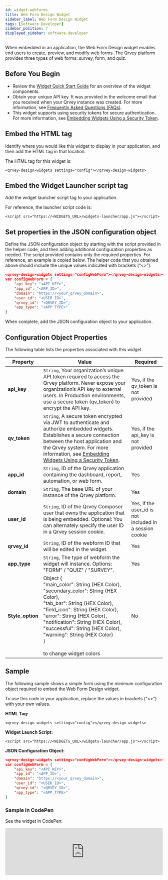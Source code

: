 ```yaml
---
id: widget-webforms
title: Web Form Design Widget
sidebar_label: Web Form Design Widget
tags: [Software Developer]
sidebar_position: 7
displayed_sidebar: software-developer
---
```


<div style={{textAlign: "justify"}}>

When embedded in an application, the Web Form Design widget enables end users to create, preview, and modify web forms. The Qrvey platform provides three types of web forms: survey, form, and quiz. 

## Before You Begin
* Review the [Widget Quick Start Guide](../widget-quick-start-guide.md) for an overview of the widget components. 
* Obtain your unique API key. It was provided in the welcome email that you received when your Qrvey instance was created. For more information, see [Frequently Asked Questions (FAQs)](../../../getting-started/faqs.md).
* This widget supports using security tokens for secure authentication. For more information, see [Embedding Widgets Using a Security Token](../embedding-widgets-security-token.md). 

## Embed the HTML tag
Identify where you would like this widget to display in your application, and then add the HTML tag in that location. 

The HTML tag for this widget is:

`<qrvey-design-widgets settings="config"></qrvey-design-widgets>`

## Embed the Widget Launcher script tag
Add the widget launcher script tag to your application. 

For reference, the launcher script code is:

```
<script src="https://<WIDGETS_URL>/widgets-launcher/app.js"></script>
```

## Set properties in the JSON configuration object
Define the JSON configuration object by starting with the script provided in the helper code, and then adding additional configuration properties as needed. The script provided contains only the required properties. For reference, an example is copied below. The helper code that you obtained above should include the unique values indicated with brackets (“&lt;&gt;”):

```json
<qrvey-design-widgets settings="configWebForm"></qrvey-design-widgets><script>
var configWebForm = {
    "api_key": "<API_KEY>",
    "app_id": "<APP_ID>",
    "domain": "https://<your_qrvey_domain>",
    "user_id": "<USER_ID>",
    "qrvey_id": "<QRVEY_ID>",
    "app_type": "<APP_TYPE>"
}
```

When complete, add the JSON configuration object to your application. 

## Configuration Object Properties
The following table lists the properties associated with this widget. 

| **Property** | **Value** | **Required** |
| --- | --- | --- |
| **api_key** | `String`, Your organization’s unique API token required to access the Qrvey platform. Never expose your organization’s API key to external users. In Production environments, use a secure token (qv_token) to encrypt the API key. | Yes, if the qv_token is not provided |
| **qv_token** | `String`, A secure token encrypted via JWT to authenticate and authorize embedded widgets. Establishes a secure connection between the host application and the Qrvey system. For more information, see [Embedding Widgets Using a Security Token](../embedding-widgets-security-token.md). | Yes, if the api_key is not provided |
| **app_id** | `String`, ID of the Qrvey application containing the dashboard, report, automation, or web form. | Yes |
| **domain** | `String`, The base URL of your instance of the Qrvey platform. | Yes | 
| **user_id** | `String`, ID of the Qrvey Composer user that owns the application that is being embedded. Optional: You can alternately specify the user ID in a Qrvey session cookie. | Yes, if the user_id is not included in a session cookie  |
| **qrvey_id** | `String`, ID of the webform ID that will be edited in the widget.  | Yes |
| **app_type** | `String`, The type of webform the widget will instance. Options: "FORM" / "QUIZ" / "SURVEY". | Yes |
| **Style_option** |Object {<br />"main_color": String (HEX Color),<br />"secondary_color": String (HEX Color),<br />"tab_bar": String (HEX Color),<br /> "field_icon": String (HEX Color),<br />"error": String (HEX Color),<br />"notification": String (HEX Color),<br />"successful": String (HEX Color), <br />"warning": String (HEX Color)<br /> } <br /><br />to change widget colors| No |


## Sample
The following sample shows a simple form using the minimum configuration object required to embed the Web Form Design widget. 

To use this code in your application, replace the values in brackets (“&lt;&gt;”) with your own values. 

**HTML Tag:**

`<qrvey-design-widgets settings="config"></qrvey-design-widgets>`


**Widget Launch Script:**

```
<script src="https://<WIDGETS_URL>/widgets-launcher/app.js"></script>
```

**JSON Configuration Object:**

```json
<qrvey-design-widgets settings="configWebForm"></qrvey-design-widgets><script>
var configWebForm = {
    "api_key": "<API_KEY>",
    "app_id": "<APP_ID>",
    "domain": "https://<your_qrvey_domain>",
    "user_id": "<USER_ID>",
    "qrvey_id": "<QRVEY_ID>",
    "app_type": "<APP_TYPE>"
}
```

### Sample in CodePen
See the widget in CodePen:

<iframe
  allowFullScreen
  className="cp_embed_iframe "
  frameBorder={0}
  height={838}
  width="100%"
  name="cp_embed_1"
  scrolling="no"
  src="https://codepen.io/qrveysamples/embed/17ca2ace17e54cd26353f638666f91be?height=838&theme-id=light&default-tab=result&user=qrveysamples&slug-hash=17ca2ace17e54cd26353f638666f91be&pen-title=Sample-%20Webform%20Design&name=cp_embed_1"
  style={{ width: "100%", overflow: "hidden", display: "block" }}
  title="Sample- Webform Design"
  loading="lazy"
  id="cp_embed_17ca2ace17e54cd26353f638666f91be">
  </iframe>



</div>
